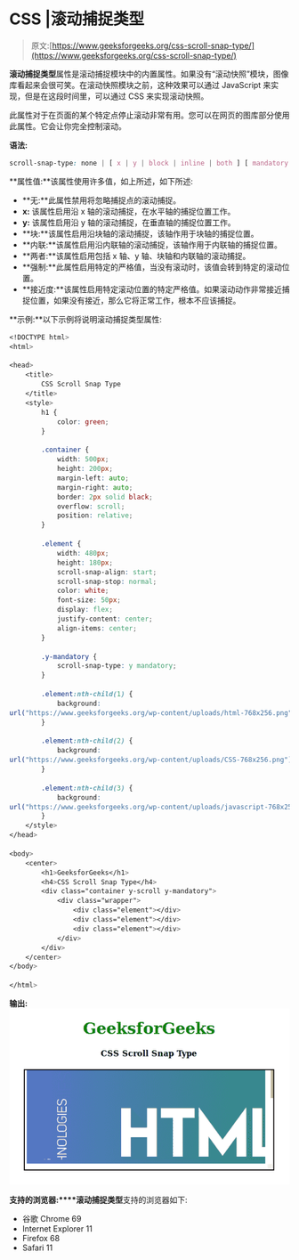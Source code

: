 # CSS |滚动捕捉类型

> 原文:[https://www.geeksforgeeks.org/css-scroll-snap-type/](https://www.geeksforgeeks.org/css-scroll-snap-type/)

**滚动捕捉类型**属性是滚动捕捉模块中的内置属性。如果没有“滚动快照”模块，图像库看起来会很可笑。在滚动快照模块之前，这种效果可以通过 JavaScript 来实现，但是在这段时间里，可以通过 CSS 来实现滚动快照。

此属性对于在页面的某个特定点停止滚动非常有用。您可以在网页的图库部分使用此属性。它会让你完全控制滚动。

**语法:**

```css
scroll-snap-type: none | [ x | y | block | inline | both ] [ mandatory | proximity ]

```

**属性值:**该属性使用许多值，如上所述，如下所述:

*   **无:**此属性禁用将忽略捕捉点的滚动捕捉。
*   **x:** 该属性启用沿 x 轴的滚动捕捉，在水平轴的捕捉位置工作。
*   **y:** 该属性启用沿 y 轴的滚动捕捉，在垂直轴的捕捉位置工作。
*   **块:**该属性启用沿块轴的滚动捕捉，该轴作用于块轴的捕捉位置。
*   **内联:**该属性启用沿内联轴的滚动捕捉，该轴作用于内联轴的捕捉位置。
*   **两者:**该属性启用包括 x 轴、y 轴、块轴和内联轴的滚动捕捉。
*   **强制:**此属性启用特定的严格值，当没有滚动时，该值会转到特定的滚动位置。
*   **接近度:**该属性启用特定滚动位置的特定严格值。如果滚动动作非常接近捕捉位置，如果没有接近，那么它将正常工作，根本不应该捕捉。

**示例:**以下示例将说明滚动捕捉类型属性:

```css
<!DOCTYPE html>
<html>

<head>
    <title>
        CSS Scroll Snap Type
    </title>
    <style>
        h1 {
            color: green;
        }

        .container {
            width: 500px;
            height: 200px;
            margin-left: auto;
            margin-right: auto;
            border: 2px solid black;
            overflow: scroll;
            position: relative;
        }

        .element {
            width: 480px;
            height: 180px;
            scroll-snap-align: start;
            scroll-snap-stop: normal;
            color: white;
            font-size: 50px;
            display: flex;
            justify-content: center;
            align-items: center;
        }

        .y-mandatory {
            scroll-snap-type: y mandatory;
        }

        .element:nth-child(1) {
            background:
url("https://www.geeksforgeeks.org/wp-content/uploads/html-768x256.png");
        }

        .element:nth-child(2) {
            background: 
url("https://www.geeksforgeeks.org/wp-content/uploads/CSS-768x256.png");
        }

        .element:nth-child(3) {
            background: 
url("https://www.geeksforgeeks.org/wp-content/uploads/javascript-768x256.png");
        }
    </style>
</head>

<body>
    <center>
        <h1>GeeksforGeeks</h1>
        <h4>CSS Scroll Snap Type</h4>
        <div class="container y-scroll y-mandatory">
            <div class="wrapper">
                <div class="element"></div>
                <div class="element"></div>
                <div class="element"></div>
            </div>
        </div>
    </center>
</body>

</html>                    
```

**输出:**
![](img/755ff2af499baa5c3e8de0f30aadc5f0.png)

**支持的浏览器:****滚动捕捉类型**支持的浏览器如下:

*   谷歌 Chrome 69
*   Internet Explorer 11
*   Firefox 68
*   Safari 11
